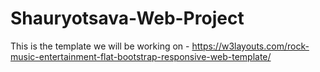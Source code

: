 # Shauryotsava-Web-Project

This is the template we will be working on - https://w3layouts.com/rock-music-entertainment-flat-bootstrap-responsive-web-template/